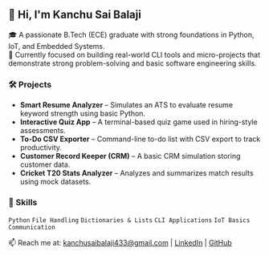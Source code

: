 ## 👋 Hi, I'm Kanchu Sai Balaji

🎓 A passionate B.Tech (ECE) graduate with strong foundations in Python, IoT, and Embedded Systems.  
🚀 Currently focused on building real-world CLI tools and micro-projects that demonstrate strong problem-solving and basic software engineering skills.

### 🛠️ Projects
- **Smart Resume Analyzer** – Simulates an ATS to evaluate resume keyword strength using basic Python.
- **Interactive Quiz App** – A terminal-based quiz game used in hiring-style assessments.
- **To-Do CSV Exporter** – Command-line to-do list with CSV export to track productivity.
- **Customer Record Keeper (CRM)** – A basic CRM simulation storing customer data.
- **Cricket T20 Stats Analyzer** – Analyzes and summarizes match results using mock datasets.

### 🔧 Skills
`Python` `File Handling` `Dictionaries & Lists` `CLI Applications` `IoT Basics` `Communication`

📫 Reach me at: kanchusaibalaji433@gmail.com | [LinkedIn](#) | [GitHub](#)
